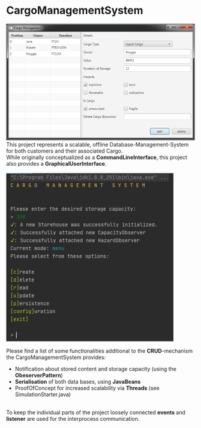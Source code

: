# CargoManagementSystem

<img src="images/GUI.png">
This project represents a scalable, offline Database-Management-System for both customers and their associated Cargo.<br>
While originally conceptualized as a <b>CommandLineInterface</b>, this project also provides a <b>GraphicalUserInterface</b>.<br><br>

<img src="images/CLI.png">


Please find a list of some functionalities additional to the <b>CRUD</b>-mechanism the CargoManagementSystem provides:<br>

* Notification about stored content and storage capacity (using the <b>ObeserverPattern</b>)
* <b>Serialisation</b> of both data bases, using <b>JavaBeans</b>
* ProofOfConcept for increased scalability via <b>Threads</b> (see SimulationStarter.java)
<br>
To keep the individual parts of the project loosely connected <b>events</b> and <b>listener</b> are used for the interprocess communication.
